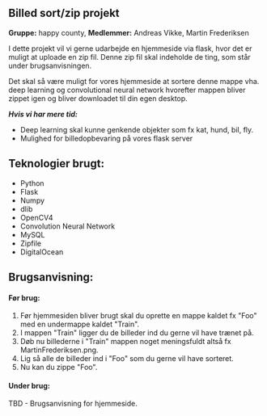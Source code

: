 ## Billed sort/zip projekt
**Gruppe:** happy county, **Medlemmer:** Andreas Vikke, Martin Frederiksen


I dette projekt vil vi gerne udarbejde en hjemmeside via flask, hvor det er muligt at uploade en zip fil.
Denne zip fil skal indeholde de ting, som står under brugsanvisningen.

Det skal så være muligt for vores hjemmeside at sortere denne mappe vha. deep learning og convolutional neural network hvorefter mappen bliver zippet igen og bliver downloadet til din egen desktop.

***Hvis vi har mere tid:***
 - Deep learning skal kunne genkende objekter som fx kat, hund, bil, fly.
 - Mulighed for billedopbevaring på vores flask server


## Teknologier brugt:
- Python
- Flask
- Numpy
- dlib
- OpenCV4
- Convolution Neural Network
- MySQL
- Zipfile
- DigitalOcean


## Brugsanvisning:
#### Før brug:
1. Før hjemmesiden bliver brugt skal du oprette en mappe kaldet fx "Foo" med en undermappe kaldet "Train". 
2. I mappen "Train" ligger du de billeder ind du gerne vil have trænet på.
3. Døb nu billederne i "Train" mappen noget meningsfuldt altså fx MartinFrederiksen.png.
4. Lig så alle de billeder ind i "Foo" som du gerne vil have sorteret.
5. Nu kan du zippe "Foo".

#### Under brug:
TBD - Brugsanvisning for hjemmeside.

